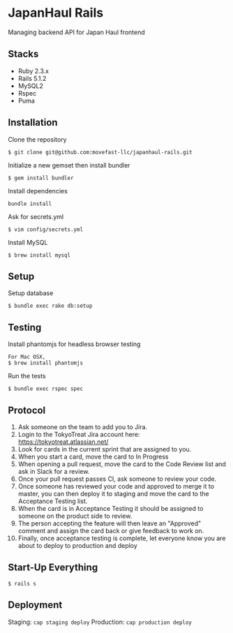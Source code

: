 # JapanHaul Rails
Managing backend API for Japan Haul frontend

## Stacks
* Ruby 2.3.x
* Rails 5.1.2
* MySQL2
* Rspec
* Puma

## Installation
Clone the repository
```
$ git clone git@github.com:movefast-llc/japanhaul-rails.git
```

Initialize a new gemset then install bundler
```
$ gem install bundler
```

Install dependencies
```
bundle install
```

Ask for secrets.yml
```
$ vim config/secrets.yml
```

Install MySQL
```
$ brew install mysql
```

## Setup
Setup database
```
$ bundle exec rake db:setup
```

## Testing
Install phantomjs for headless browser testing
```
For Mac OSX,
$ brew install phantomjs
```

Run the tests
```
$ bundle exec rspec spec
```

## Protocol
1. Ask someone on the team to add you to Jira.
2. Login to the TokyoTreat Jira account here: https://tokyotreat.atlassian.net/
3. Look for cards in the current sprint that are assigned to you.
4. When you start a card, move the card to In Progress
5. When opening a pull request, move the card to the Code Review list and ask in Slack for a review.
6. Once your pull request passes CI, ask someone to review your code.
7. Once someone has reviewed your code and approved to merge it to master, you can then deploy it to staging and move the card to the Acceptance Testing list.
8. When the card is in Acceptance Testing it should be assigned to someone on the product side to review.
9. The person accepting the feature will then leave an "Approved" comment and assign the card back or give feedback to work on.
10. Finally, once acceptance testing is complete, let everyone know you are about to deploy to production and deploy

## Start-Up Everything
```
$ rails s
```

## Deployment
Staging: `cap staging deploy`
Production: `cap production deploy`
